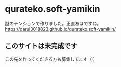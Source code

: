 # qurateko.soft-yamikin
謎のテンションで作りました。正直あほですね。
https://darui3018823.github.io/qurateko.soft-yamikin/
## このサイトは未完成です
この先を作ってくださる方も募集してます（（